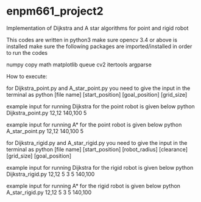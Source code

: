 # enpm661_project2
Implementation of Dijkstra and A star algorithms for point and rigid robot


This codes are written in python3
make sure opencv 3.4 or above is installed
make sure the following packages are imported/installed in order to run the codes

numpy
copy
math
matplotlib
queue
cv2
itertools
argparse


How to execute:


for Dijkstra_point.py and A_star_point.py you need to give the input in the terminal as
python [file name] [start_position] [goal_position] [grid_size]


example input for running Dijkstra for the point robot is given below
python Dijkstra_point.py 12,12 140,100 5

example input for running A* for the point robot is given below
python A_star_point.py 12,12 140,100 5


for Dijkstra_rigid.py and A_star_rigid.py you need to give the input in the terminal as
python [file name] [start_position] [robot_radius] [clearance] [grid_size] [goal_position]

example input for running Dijkstra for the rigid robot is given below
python Dijkstra_rigid.py 12,12 5 3 5 140,100

example input for running A* for the rigid robot is given below
python A_star_rigid.py 12,12 5 3 5 140,100
